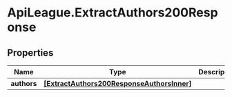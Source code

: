 # ApiLeague.ExtractAuthors200Response

## Properties

Name | Type | Description | Notes
------------ | ------------- | ------------- | -------------
**authors** | [**[ExtractAuthors200ResponseAuthorsInner]**](ExtractAuthors200ResponseAuthorsInner.md) |  | [optional] 


